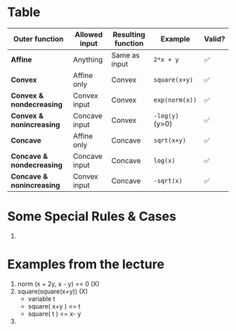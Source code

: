 
# Table

| **Outer function**          | **Allowed input** | **Resulting function** | **Example**     | **Valid?** |
| --------------------------- | ----------------- | ---------------------- | --------------- | ---------- |
| **Affine**                  | Anything          | Same as input          | `2*x + y`       | ✅          |
| **Convex**                  | Affine only       | Convex                 | `square(x+y)`   | ✅          |
| **Convex & nondecreasing**  | Convex input      | Convex                 | `exp(norm(x))`  | ✅          |
| **Convex & nonincreasing**  | Concave input     | Convex                 | `-log(y)` (y>0) | ✅          |
| **Concave**                 | Affine only       | Concave                | `sqrt(x+y)`     | ✅          |
| **Concave & nondecreasing** | Concave input     | Concave                | `log(x)`        | ✅          |
| **Concave & nonincreasing** | Convex input      | Concave                | `-sqrt(x)`      | ✅          |

# Some Special Rules & Cases

1. 

# Examples from the lecture

1. norm (x + 2y, x - y) == 0   (X)
2. square(square(x+y)) (X)
   - variable t 
   - square( x+y ) <= t 
   - square( t ) <= x- y
3. 